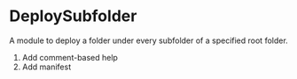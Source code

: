 # DeploySubfolder
A module to deploy a folder under every subfolder of a specified root folder.
1. Add comment-based help
2. Add manifest